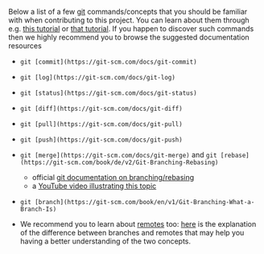 
Below a list of a few [git](https://en.wikipedia.org/wiki/Git) commands/concepts that you should be familiar with when contributing to this project.
You can learn about them through e.g. [this tutorial](https://www.atlassian.com/git/tutorials) or [that tutorial](https://git-scm.com/docs/gittutorial). 
If you happen to discover such commands then we highly recommend you to browse the suggested documentation resources
 * `git [commit](https://git-scm.com/docs/git-commit)`
 * `git [log](https://git-scm.com/docs/git-log)` 
 * `git [status](https://git-scm.com/docs/git-status)`
 * `git [diff](https://git-scm.com/docs/git-diff)`
 * `git [pull](https://git-scm.com/docs/git-pull)`
 * `git [push](https://git-scm.com/docs/git-push)`
 * `git [merge](https://git-scm.com/docs/git-merge)` and `git [rebase](https://git-scm.com/book/de/v2/Git-Branching-Rebasing)`
    - official [git documentation on branching/rebasing](https://git-scm.com/book/de/v2/Git-Branching-Rebasing)
    - a [YouTube video illustrating this topic](https://www.youtube.com/watch?v=CRlGDDprdOQ)
 * `git [branch](https://git-scm.com/book/en/v1/Git-Branching-What-a-Branch-Is)`

 * We recommend you to learn about [remotes](https://git-scm.com/book/en/v2/Git-Basics-Working-with-Remotes) too: [here](https://stackoverflow.com/questions/40777783/what-is-the-difference-between-branch-and-remote-in-git) is the explanation of the difference between branches and remotes that may help you having a better understanding of the two concepts.
